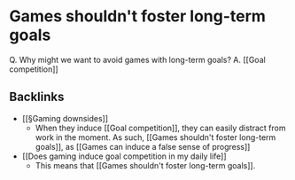 # Games shouldn't foster long-term goals
Q. Why might we want to avoid games with long-term goals?
A. [[Goal competition]]

## Backlinks
* [[§Gaming downsides]]
	* When they induce [[Goal competition]], they can easily distract from work in the moment. As such, [[Games shouldn't foster long-term goals]], as [[Games can induce a false sense of progress]]
* [[Does gaming induce goal competition in my daily life]]
	* This means that [[Games shouldn't foster long-term goals]].

<!-- {BearID:38890C2D-FB64-4503-9D7F-5C8DCA965D61-41707-00003B9F68489E6A} -->
